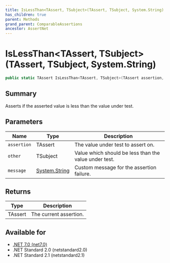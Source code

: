 ```yaml
---
title: IsLessThan<TAssert, TSubject>(TAssert, TSubject, System.String)
has_children: true
parent: Methods
grand_parent: ComparableAssertions
ancestor: AssertNet
---
```

# IsLessThan&lt;TAssert, TSubject&gt;(TAssert, TSubject, System.String)

```csharp
public static TAssert IsLessThan<TAssert, TSubject>(TAssert assertion, TSubject other, System.String message);
```

## Summary
Asserts if the asserted value is less than the value under test.

## Parameters
|Name|Type|Description|
|-|-|-|
|`assertion`|TAssert|The value under test to assert on.|
|`other`|TSubject|Value which should be less than the value under test.|
|`message`|[System.String](https://learn.microsoft.com/en-us/dotnet/api/system.string)|Custom message for the assertion failure.|

## Returns
|Type|Description|
|-|-|
|TAssert|The current assertion.|

## Available for
- [.NET 7.0 (net7.0)](https://versionsof.net/core/7.0/)
- .NET Standard 2.0 (netstandard2.0)
- .NET Standard 2.1 (netstandard2.1)
